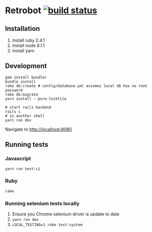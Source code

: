# Retrobot [![build status](https://travis-ci.org/severest/retrobot.svg?branch=master)](https://travis-ci.org/severest/retrobot)

## Installation

1. Install ruby 2.4.1
2. Install node 8.1.1
3. Install yarn

## Development

```
gem install bundler
bundle install
rake db:create # config/database.yml assumes local db has no root password
rake db:migrate
yarn install --pure-lockfile

# start rails backend
rails s
# in another shell
yarn run dev
```

Navigate to <http://localhost:8080>

## Running tests

### Javascript

```
yarn run test:ci
```

### Ruby

```
rake
```

### Running selenium tests locally

1. Ensure you Chrome selenium driver is update to date
2. `yarn run dev`
3. `LOCAL_TESTING=1 rake test:system`
